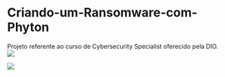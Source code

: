 # Criando-um-Ransomware-com-Phyton
Projeto referente ao curso de Cybersecurity Specialist oferecido pela DIO.
  <img src="https://cdn.discordapp.com/attachments/859243782233784340/1084641253695705139/criptografado.PNG">
  
  <img src="https://cdn.discordapp.com/attachments/859243782233784340/1084642231962578984/decriptografado.PNG">
